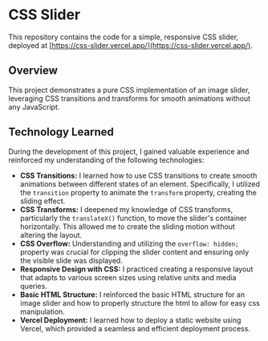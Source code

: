 # CSS Slider

This repository contains the code for a simple, responsive CSS slider, deployed at [https://css-slider.vercel.app/](https://css-slider.vercel.app/).

## Overview

This project demonstrates a pure CSS implementation of an image slider, leveraging CSS transitions and transforms for smooth animations without any JavaScript.

## Technology Learned

During the development of this project, I gained valuable experience and reinforced my understanding of the following technologies:

* **CSS Transitions:** I learned how to use CSS transitions to create smooth animations between different states of an element. Specifically, I utilized the `transition` property to animate the `transform` property, creating the sliding effect.
* **CSS Transforms:** I deepened my knowledge of CSS transforms, particularly the `translateX()` function, to move the slider's container horizontally. This allowed me to create the sliding motion without altering the layout.
* **CSS Overflow:** Understanding and utilizing the `overflow: hidden;` property was crucial for clipping the slider content and ensuring only the visible slide was displayed.
* **Responsive Design with CSS:** I practiced creating a responsive layout that adapts to various screen sizes using relative units and media queries.
* **Basic HTML Structure:** I reinforced the basic HTML structure for an image slider and how to properly structure the html to allow for easy css manipulation.
* **Vercel Deployment:** I learned how to deploy a static website using Vercel, which provided a seamless and efficient deployment process.
